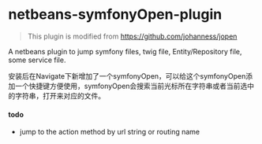 # netbeans-symfonyOpen-plugin

> This plugin is modified from https://github.com/johanness/jopen


A netbeans plugin to jump symfony files, twig file, Entity/Repository file, some service file.

安装后在Navigate下新增加了一个symfonyOpen，可以给这个symfonyOpen添加一个快捷键方便使用，symfonyOpen会搜索当前光标所在字符串或者当前选中的字符串，打开来对应的文件。

#### todo

- jump to the action method by url string or routing name

